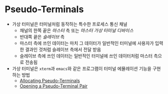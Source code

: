 # Pseudo-Terminals

- 가상 터미널은 터미널처럼 동작하는 특수한 프로세스 통신 채널
  - 채널의 한쪽 끝은 *마스터* 측 또는 *마스터 가상 터미널 디바이스*
  - 반대쪽 끝은 *슬레이브* 측
  - 마스터 측에 쓰인 데이터는 마치 그 데이터가 일반적인 터미널에 사용자가 입력한 결과인 것처럼 슬레이브 측에서 전달 받음
  - 슬레이브 측에 쓰인 데이터는 일반적인 터미널에 쓰인 데이터처럼 마스터 측으로 전송됨
- 가상 터미널은 `xterm`과 `emacs`와 같은 프로그램이 터미널 에뮬레이션 기능을 구현하는 방법
  - [Allocating Pseudo-Terminals](./low_level_terminal_pseudo_terminals_allocation.md)
  - [Opening a Pseudo-Terminal Pair](./low_level_terminal_pseudo_terminals_pair.md)
